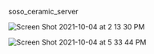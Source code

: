 soso_ceramic_server


![Screen Shot 2021-10-04 at 2 13 30 PM](https://user-images.githubusercontent.com/52274128/135797660-c374deb0-eec5-415c-9edc-adb27e832365.png)

![Screen Shot 2021-10-04 at 5 33 44 PM](https://user-images.githubusercontent.com/52274128/135819541-a4b2fdef-9c01-4811-ac81-776c13cec3fb.png)
